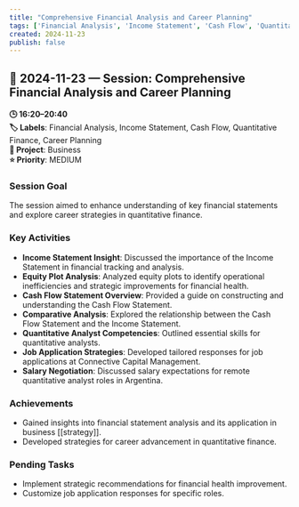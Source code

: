 ```yaml
---
title: "Comprehensive Financial Analysis and Career Planning"
tags: ['Financial Analysis', 'Income Statement', 'Cash Flow', 'Quantitative Finance', 'Career Planning']
created: 2024-11-23
publish: false
---
```


## 📅 2024-11-23 — Session: Comprehensive Financial Analysis and Career Planning

**🕒 16:20–20:40**  
**🏷️ Labels**: Financial Analysis, Income Statement, Cash Flow, Quantitative Finance, Career Planning  
**📂 Project**: Business  
**⭐ Priority**: MEDIUM  


### Session Goal
The session aimed to enhance understanding of key financial statements and explore career strategies in quantitative finance.

### Key Activities
- **Income Statement Insight**: Discussed the importance of the Income Statement in financial tracking and analysis.
- **Equity Plot Analysis**: Analyzed equity plots to identify operational inefficiencies and strategic improvements for financial health.
- **Cash Flow Statement Overview**: Provided a guide on constructing and understanding the Cash Flow Statement.
- **Comparative Analysis**: Explored the relationship between the Cash Flow Statement and the Income Statement.
- **Quantitative Analyst Competencies**: Outlined essential skills for quantitative analysts.
- **Job Application Strategies**: Developed tailored responses for job applications at Connective Capital Management.
- **Salary Negotiation**: Discussed salary expectations for remote quantitative analyst roles in Argentina.

### Achievements
- Gained insights into financial statement analysis and its application in business [[strategy]].
- Developed strategies for career advancement in quantitative finance.

### Pending Tasks
- Implement strategic recommendations for financial health improvement.
- Customize job application responses for specific roles.

